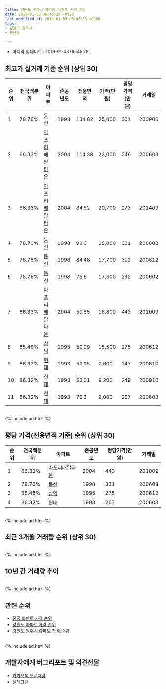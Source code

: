 ```yaml
---
title: 강원도 원주시 봉산동 아파트 가격 순위
date: 2019-01-03 06:45:28 +0900
last_modified_at: 2019-01-03 06:45:28 +0900
tags:
- 강원도 원주시
- 봉산동

---
```


* 마지막 업데이트 : 2019-01-03 06:45:28

## 최고가 실거래 기준 순위 (상위 30)


|순위|전국백분위|아파트|준공년도|전용면적|가격(만원)|평당가격(만원)|거래일|
|---|---|---|---|---|---|---|---|
|1|78.76%|[동신](https://search.naver.com/search.naver?query=%EA%B0%95%EC%9B%90%EB%8F%84+%EC%9B%90%EC%A3%BC%EC%8B%9C+%EB%B4%89%EC%82%B0%EB%8F%99+%EB%8F%99%EC%8B%A0)|1998|134.82|25,000|301|200906|
|2|66.33%|[아포리배말타운](https://search.naver.com/search.naver?query=%EA%B0%95%EC%9B%90%EB%8F%84+%EC%9B%90%EC%A3%BC%EC%8B%9C+%EB%B4%89%EC%82%B0%EB%8F%99+%EC%95%84%ED%8F%AC%EB%A6%AC%EB%B0%B0%EB%A7%90%ED%83%80%EC%9A%B4)|2004|114.38|23,000|346|200603|
|3|66.33%|[아포리배말타운](https://search.naver.com/search.naver?query=%EA%B0%95%EC%9B%90%EB%8F%84+%EC%9B%90%EC%A3%BC%EC%8B%9C+%EB%B4%89%EC%82%B0%EB%8F%99+%EC%95%84%ED%8F%AC%EB%A6%AC%EB%B0%B0%EB%A7%90%ED%83%80%EC%9A%B4)|2004|84.52|20,700|273|201409|
|4|78.76%|[동신](https://search.naver.com/search.naver?query=%EA%B0%95%EC%9B%90%EB%8F%84+%EC%9B%90%EC%A3%BC%EC%8B%9C+%EB%B4%89%EC%82%B0%EB%8F%99+%EB%8F%99%EC%8B%A0)|1998|99.6|18,000|331|200608|
|5|78.76%|[동신](https://search.naver.com/search.naver?query=%EA%B0%95%EC%9B%90%EB%8F%84+%EC%9B%90%EC%A3%BC%EC%8B%9C+%EB%B4%89%EC%82%B0%EB%8F%99+%EB%8F%99%EC%8B%A0)|1998|84.48|17,700|312|200812|
|6|78.76%|[동신](https://search.naver.com/search.naver?query=%EA%B0%95%EC%9B%90%EB%8F%84+%EC%9B%90%EC%A3%BC%EC%8B%9C+%EB%B4%89%EC%82%B0%EB%8F%99+%EB%8F%99%EC%8B%A0)|1998|75.6|17,300|292|200602|
|7|66.33%|[아포리배말타운](https://search.naver.com/search.naver?query=%EA%B0%95%EC%9B%90%EB%8F%84+%EC%9B%90%EC%A3%BC%EC%8B%9C+%EB%B4%89%EC%82%B0%EB%8F%99+%EC%95%84%ED%8F%AC%EB%A6%AC%EB%B0%B0%EB%A7%90%ED%83%80%EC%9A%B4)|2004|59.55|16,800|443|201009|
|8|85.48%|[삼익](https://search.naver.com/search.naver?query=%EA%B0%95%EC%9B%90%EB%8F%84+%EC%9B%90%EC%A3%BC%EC%8B%9C+%EB%B4%89%EC%82%B0%EB%8F%99+%EC%82%BC%EC%9D%B5)|1995|59.99|15,500|275|200612|
|9|86.32%|[현대](https://search.naver.com/search.naver?query=%EA%B0%95%EC%9B%90%EB%8F%84+%EC%9B%90%EC%A3%BC%EC%8B%9C+%EB%B4%89%EC%82%B0%EB%8F%99+%ED%98%84%EB%8C%80)|1993|59.95|9,600|247|200810|
|10|86.32%|[현대](https://search.naver.com/search.naver?query=%EA%B0%95%EC%9B%90%EB%8F%84+%EC%9B%90%EC%A3%BC%EC%8B%9C+%EB%B4%89%EC%82%B0%EB%8F%99+%ED%98%84%EB%8C%80)|1993|53.01|9,200|249|200910|
|11|86.32%|[현대](https://search.naver.com/search.naver?query=%EA%B0%95%EC%9B%90%EB%8F%84+%EC%9B%90%EC%A3%BC%EC%8B%9C+%EB%B4%89%EC%82%B0%EB%8F%99+%ED%98%84%EB%8C%80)|1993|70.3|9,000|267|200603|


<br>
{% include ad.html %}
<br>

## 평당 가격(전용면적 기준) 순위 (상위 30)


|순위|전국백분위|아파트|준공년도|평당가격(만원)|거래일|
|---|---|---|---|---|---|
|1|66.33%|[아포리배말타운](https://search.naver.com/search.naver?query=%EA%B0%95%EC%9B%90%EB%8F%84+%EC%9B%90%EC%A3%BC%EC%8B%9C+%EB%B4%89%EC%82%B0%EB%8F%99+%EC%95%84%ED%8F%AC%EB%A6%AC%EB%B0%B0%EB%A7%90%ED%83%80%EC%9A%B4)|2004|443|201009|
|2|78.76%|[동신](https://search.naver.com/search.naver?query=%EA%B0%95%EC%9B%90%EB%8F%84+%EC%9B%90%EC%A3%BC%EC%8B%9C+%EB%B4%89%EC%82%B0%EB%8F%99+%EB%8F%99%EC%8B%A0)|1998|331|200608|
|3|85.48%|[삼익](https://search.naver.com/search.naver?query=%EA%B0%95%EC%9B%90%EB%8F%84+%EC%9B%90%EC%A3%BC%EC%8B%9C+%EB%B4%89%EC%82%B0%EB%8F%99+%EC%82%BC%EC%9D%B5)|1995|275|200612|
|4|86.32%|[현대](https://search.naver.com/search.naver?query=%EA%B0%95%EC%9B%90%EB%8F%84+%EC%9B%90%EC%A3%BC%EC%8B%9C+%EB%B4%89%EC%82%B0%EB%8F%99+%ED%98%84%EB%8C%80)|1993|267|200603|


<br>
{% include ad.html %}
<br>

## 최근 3개월 거래량 순위 (상위 30)


<div style="width:100%;">
    <canvas id="deal_count_ranking" height="250"></canvas>
</div>


<script>
new Chart(document.getElementById("deal_count_ranking"), {
    type: 'horizontalBar',
    data: {
        labels: ['삼익', '동신', '아포리배말타운'],
        datasets: [{
            label: '실거래 수',
            data: [7, 1, 1],
            borderColor: "rgba(255, 0, 128, 1)",
            backgroundColor: "rgba(255, 0, 128, 0.5)",
            fill: false,
        }]
    },
    options: {
        responsive: true,
        title: {
            display: true,
            text: '최근 3개월 거래량 순위'
        },
        tooltips: {
            mode: 'index',
            intersect: false,
            callbacks: {
                title: function(tooltipItems, data) {
                    return "실거래 수:";
                },
                label: function(tooltipItem, data) {
                    return data.labels[tooltipItem.index] + ": " + tooltipItem.xLabel;
                }
            }
        },
        hover: {
            mode: 'nearest',
            intersect: true
        },
        scales: {
            xAxes: [{
                display: true,
                scaleLabel: {
                    display: true,
                    labelString: '실거래 수'
                },
                ticks: {
                    suggestedMin: 0,
                }
            }],
            yAxes: [{
                display: true,
                ticks: {
                    autoSkip: false,
                    callback: function(value, index, values) {
                        if (value.length > 15)
                            return value.substr(0, 13) + "...";
                        else
                            return value;
                    }
                },
                scaleLabel: {
                    display: false,
                }
            }]
        }
    }
});

</script>


<br>
{% include ad.html %}
<br>

## 10년 간 거래량 추이


<div style="width:100%;">
    <canvas id="deal_progress" height="250"></canvas>
</div>

<script>
new Chart(document.getElementById("deal_progress"), {
    type: 'line',
    data: {
        labels: ['200901','200902','200903','200904','200905','200906','200907','200908','200909','200910','200911','200912','201001','201002','201003','201004','201005','201006','201007','201008','201009','201010','201011','201012','201101','201102','201103','201104','201105','201106','201107','201108','201109','201110','201111','201112','201201','201202','201203','201204','201205','201206','201207','201208','201209','201210','201211','201212','201301','201302','201303','201304','201305','201306','201307','201308','201309','201310','201311','201312','201401','201402','201403','201404','201405','201406','201407','201408','201409','201410','201411','201412','201501','201502','201503','201504','201505','201506','201507','201508','201509','201510','201511','201512','201601','201602','201603','201604','201605','201606','201607','201608','201609','201610','201611','201612','201701','201702','201703','201704','201705','201706','201707','201708','201709','201710','201711','201712','201801','201802','201803','201804','201805','201806','201807','201808','201809','201810','201811','201812','201901'],
        datasets: [{
            label: '실거래 수',
            pointRadius: 1,
            data: [2, 9, 6, 8, 7, 6, 3, 9, 8, 8, 5, 5, 8, 7, 14, 8, 11, 11, 5, 6, 9, 7, 5, 7, 9, 20, 22, 40, 11, 10, 24, 15, 13, 13, 8, 5, 5, 14, 10, 5, 4, 5, 9, 4, 3, 14, 12, 8, 10, 6, 7, 12, 12, 11, 10, 4, 10, 11, 9, 13, 10, 16, 12, 13, 4, 9, 12, 12, 12, 10, 12, 10, 11, 12, 16, 17, 8, 12, 8, 16, 9, 16, 12, 7, 11, 7, 15, 9, 4, 13, 9, 11, 13, 16, 13, 6, 10, 8, 7, 12, 8, 12, 7, 7, 6, 7, 8, 2, 1, 1, 7, 6, 3, 5, 2, 6, 6, 9, 7, 2, 0],
            borderColor: "rgba(255, 201, 14, 1)",
            backgroundColor: "rgba(255, 201, 14, 0.5)",
            fill: true,
        }]
    },
    options: {
        responsive: true,
        title: {
            display: true,
            text: '10년간 거래량 추이'
        },
        tooltips: {
            mode: 'index',
            intersect: false,
        },
        hover: {
            mode: 'nearest',
            intersect: true
        },
        scales: {
            xAxes: [{
                display: true,
                scaleLabel: {
                    display: true,
                    labelString: '년/월'
                }
            }],
            yAxes: [{
                display: true,
                ticks: {
                    suggestedMin: 0,
                },
                scaleLabel: {
                    display: true,
                    labelString: '실거래 수'
                }
            }]
        }
    }
});

</script>


<br>
{% include ad.html %}
<br>

## 관련 순위

- [전국 아파트 가격 순위](https://inasie.github.io/apt-ranking/전국)
- [강원도 아파트 가격 순위](https://inasie.github.io/apt-ranking/강원도)
- [강원도 원주시 아파트 가격 순위](https://inasie.github.io/apt-ranking/강원도-원주시)


<br>
{% include ad.html %}
<br>

## 개발자에게 버그리포트 및 의견전달

- [카카오톡 오픈채팅](https://open.kakao.com/o/gLJUAP4)
- [텔레그램](https://t.me/inasie)

